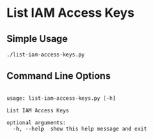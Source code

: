 List IAM Access Keys
=========

## Simple Usage

```
./list-iam-access-keys.py
```

## Command Line Options

```

usage: list-iam-access-keys.py [-h]

List IAM Access Keys

optional arguments:
  -h, --help  show this help message and exit

```
